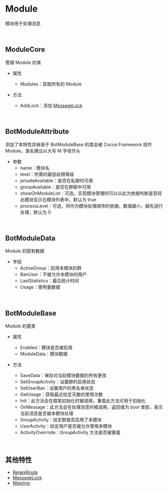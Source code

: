 # Module

模块用于处理消息

<br>

## ModuleCore
管理 Module 的类
- 属性
    - Modules：获取所有的 Module

- 方法
    - AddLock：添加 [MessageLock](./ModuleFeature/MessageLock.md)

<br>

## BotModuleAttribute
添加了本特性并继承于 BotModuleBase 的类会被 Cocoa Framework 视作 Module。类名建议以大写 M 字母开头
- 参数
    - name：模块名
    - level：所需的最低权限等级
    - privateAvailable：是否在私聊时可用
    - groupAvailable：是否在群聊中可用
    - showOnModuleList：可选，实现模块管理时可以以此为依据判断是否将此模块显示在模块列表中，默认为 true
    - processLevel：可选，将作为模块处理顺序的依据，数值越小，越先进行处理，默认为 0

<br>

## BotModuleData
Module 的固有数据
- 字段
    - ActiveGroup：启用本模块的群
    - BanUser：不被允许本模块的用户
    - LastStatistics：最后统计时间
    - Usage：使用量数据

<br>

## BotModuleBase
Module 的基类
- 属性
    - Enabled：模块是否被启用
    - ModuleData：模块数据

- 方法
    - SaveData：保存对当前模块数据的所有更改
    - SetGroupActivity：设置群的启用状态
    - SetUserBan：设置用户的黑名单状态
    - GetUsage：获取最近给定天数的使用次数
    - Init：此方法会在框架初始化时被调用，重载此方法可用于初始化
    - OnMessage：此方法会在处理消息时被调用，返回值为 bool 类型，表示当前消息是否被本模块处理
    - GroupActivity：给定群是否启用了本模块
    - UserActivity：给定用户是否被允许使用本模块
    - ActivityOverrode：GroupActivity 方法是否被重载

<br>

## 其他特性
- [RegexRoute](./ModuleFeature/RegexRoute.md)
- [MessageLock](./ModuleFeature/MessageLock.md)
- [Meeting](./ModuleFeature/Meeting.md)